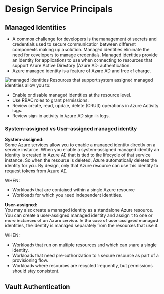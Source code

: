 # Design Service Principals
## Managed Identities
* A common challenge for developers is the management of secrets and credentials used to secure communication between different components making up a solution.
Managed identities eliminate the need for developers to manage credentials. Managed identities provide an identity for applications
to use when connecting to resources that support Azure Active Directory (Azure AD) authentication.
* Azure managed identity is a feature of Azure AD and free of charge.

![managed identities](https://user-images.githubusercontent.com/4239376/162589365-17bbe18d-cbb7-4fa8-998e-efee5025a732.png)
Resources that support system assigned managed identities allow you to:  

* Enable or disable managed identities at the resource level.
* Use RBAC roles to grant permissions.
* Review create, read, update, delete (CRUD) operations in Azure Activity logs.
* Review sign-in activity in Azure AD sign-in logs.

### System-assigned vs User-assigned managed identity
**System-assigned:**  
Some Azure services allow you to enable a managed identity directly on a service instance. When you enable a system-assigned managed identity an identity is created in Azure AD that is tied to the lifecycle of that service instance. So when the resource is deleted, Azure automatically deletes the identity for you. By design, only that Azure resource can use this identity to request tokens from Azure AD.  
   
WHEN: 
* Workloads that are contained within a single Azure resource
* Workloads for which you need independent identities. 
 
**User-assigned:**  
You may also create a managed identity as a standalone Azure resource. You can create a user-assigned managed identity and assign it to one or more instances of an Azure service. In the case of user-assigned managed identities, the identity is managed separately from the resources that use it.

WHEN:  
* Workloads that run on multiple resources and which can share a single identity.
* Workloads that need pre-authorization to a secure resource as part of a provisioning flow.
* Workloads where resources are recycled frequently, but permissions should stay consistent.

## Vault Authentication

